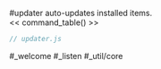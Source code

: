 #updater auto-updates installed items.  
<< command_table() >>

```js_removed:updater.js
// updater.js
```

<p> #_welcome #_listen #_util/core </p>